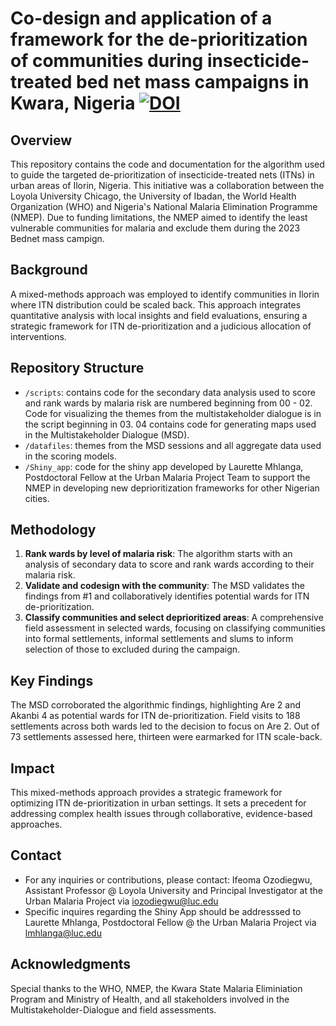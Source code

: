 # Co-design and application of a framework for the de-prioritization of communities during insecticide-treated bed net mass campaigns in Kwara, Nigeria  <a href="https://zenodo.org/doi/10.5281/zenodo.10854716"><img src="https://zenodo.org/badge/718266745.svg" alt="DOI"></a>
## Overview
This repository contains the code and documentation for the algorithm used to guide the targeted de-prioritization of insecticide-treated nets (ITNs) in urban areas of Ilorin, Nigeria. This initiative was a collaboration between the Loyola University Chicago, the University of Ibadan, the World Health Organization (WHO) and Nigeria's National Malaria Elimination Programme (NMEP). Due to funding limitations, the NMEP aimed to identify the least vulnerable communities for malaria and exclude them during the 2023 Bednet mass campign.

## Background
A mixed-methods approach was employed to identify communities in Ilorin where ITN distribution could be scaled back. This approach integrates quantitative analysis with local insights and field evaluations, ensuring a strategic framework for ITN de-prioritization and a judicious allocation of interventions.

## Repository Structure
- `/scripts`: contains code for the secondary data analysis used to score and rank wards by malaria risk are numbered beginning from 00 - 02. Code for visualizing the themes from the multistakeholder dialogue is in the script beginning in 03. 04 contains code for generating maps used in the Multistakeholder Dialogue (MSD).
- `/datafiles`: themes from the MSD sessions and all aggregate data used in the scoring models.
- `/Shiny_app`: code for the shiny app developed by Laurette Mhlanga, Postdoctoral Fellow at the Urban Malaria Project Team to support the NMEP in developing new deprioritization frameworks for other Nigerian cities.

## Methodology
1. **Rank wards by level of malaria risk**: The algorithm starts with an analysis of secondary data to score and rank wards according to their malaria risk.
2. **Validate and codesign with the community**: The MSD validates the findings from #1 and collaboratively identifies potential wards for ITN de-prioritization.
3. **Classify communities and select deprioritized areas**: A comprehensive field assessment in selected wards, focusing on classifying communities into formal settlements, informal settlements and slums to inform selection of those to excluded during the campaign.

## Key Findings
The MSD corroborated the algorithmic findings, highlighting Are 2 and Akanbi 4 as potential wards for ITN de-prioritization.
Field visits to 188 settlements across both wards led to the decision to focus on Are 2. Out of 73 settlements assessed here, thirteen were earmarked for ITN scale-back.

## Impact
This mixed-methods approach provides a strategic framework for optimizing ITN de-prioritization in urban settings. It sets a precedent for addressing complex health issues through collaborative, evidence-based approaches.

## Contact
- For any inquiries or contributions, please contact: Ifeoma Ozodiegwu, Assistant Professor @ Loyola University and Principal Investigator at the Urban Malaria Project via iozodiegwu@luc.edu  
- Specific inquires regarding the Shiny App should be addresssed to Laurette Mhlanga, Postdoctoral Fellow @ the Urban Malaria Project via lmhlanga@luc.edu

## Acknowledgments
Special thanks to the WHO, NMEP, the Kwara State Malaria Eliminiation Program and Ministry of Health, and all stakeholders involved in the Multistakeholder-Dialogue and field assessments.
